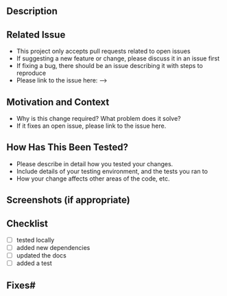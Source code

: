 
## Description

## Related Issue
 - This project only accepts pull requests related to open issues
 - If suggesting a new feature or change, please discuss it in an issue first
 - If fixing a bug, there should be an issue describing it with steps to reproduce
 - Please link to the issue here: -->

## Motivation and Context
 - Why is this change required? What problem does it solve?
 - If it fixes an open issue, please link to the issue here.

## How Has This Been Tested?
 - Please describe in detail how you tested your changes.
 - Include details of your testing environment, and the tests you ran to
 - How your change affects other areas of the code, etc.

## Screenshots (if appropriate)

## Checklist
- [ ] tested locally
- [ ] added new dependencies
- [ ] updated the docs
- [ ] added a test

## Fixes#
